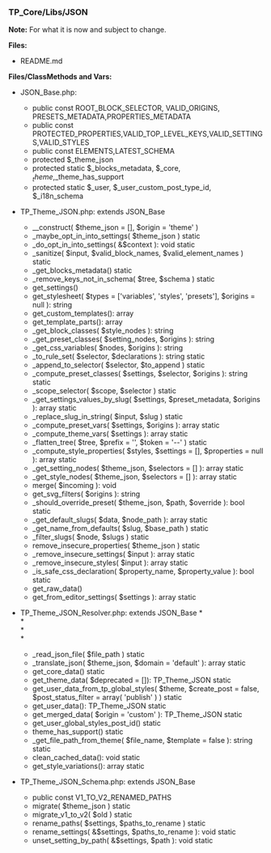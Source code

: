### TP_Core/Libs/JSON

**Note:** For what it is now and subject to change. 

**Files:** 
- README.md

**Files/ClassMethods and Vars:**  

- JSON_Base.php: 	
	* public const ROOT_BLOCK_SELECTOR, VALID_ORIGINS, PRESETS_METADATA,PROPERTIES_METADATA 
	* public const PROTECTED_PROPERTIES,VALID_TOP_LEVEL_KEYS,VALID_SETTINGS,VALID_STYLES 
	* public const ELEMENTS,LATEST_SCHEMA 
	* protected $_theme_json 
	* protected static $_blocks_metadata, $_core, $_theme,$_theme_has_support
    * protected static $_user, $_user_custom_post_type_id, $_i18n_schema 

- TP_Theme_JSON.php: extends JSON_Base	
	* __construct( $theme_json = [], $origin = 'theme' ) 
	* _maybe_opt_in_into_settings( $theme_json ) static  
	* _do_opt_in_into_settings( &$context ): void static  
	* _sanitize( $input, $valid_block_names, $valid_element_names ) static  
	* _get_blocks_metadata() static  
	* _remove_keys_not_in_schema( $tree, $schema ) static  
	* get_settings() 
	* get_stylesheet( $types = ['variables', 'styles', 'presets'], $origins = null ): string  
	* get_custom_templates(): array  
	* get_template_parts(): array 
	* _get_block_classes( $style_nodes ): string 
	* _get_preset_classes( $setting_nodes, $origins ): string 
	* _get_css_variables( $nodes, $origins ): string 
	* _to_rule_set( $selector, $declarations ): string static  
	* _append_to_selector( $selector, $to_append ) static  
	* _compute_preset_classes( $settings, $selector, $origins ): string static  
	* _scope_selector( $scope, $selector ) static  
	* _get_settings_values_by_slug( $settings, $preset_metadata, $origins ): array static
	* _replace_slug_in_string( $input, $slug ) static 
	* _compute_preset_vars( $settings, $origins ): array static 
	* _compute_theme_vars( $settings ): array static 
	* _flatten_tree( $tree, $prefix = '', $token = '--' ) static 
	* _compute_style_properties( $styles, $settings = [], $properties = null ): array static 
	* _get_setting_nodes( $theme_json, $selectors = [] ): array static 
	* _get_style_nodes( $theme_json, $selectors = [] ): array static 
	* merge( $incoming ): void 
	* get_svg_filters( $origins ): string 
	* _should_override_preset( $theme_json, $path, $override ): bool static 
	* _get_default_slugs( $data, $node_path ): array static 
	* _get_name_from_defaults( $slug, $base_path ) static 
	* _filter_slugs( $node, $slugs ) static 
	* remove_insecure_properties( $theme_json ) static 
	* _remove_insecure_settings( $input ): array static 
	* _remove_insecure_styles( $input ): array static 
	* _is_safe_css_declaration( $property_name, $property_value ): bool static 
	* get_raw_data()
	* get_from_editor_settings( $settings ): array static 

- TP_Theme_JSON_Resolver.php: extends JSON_Base	
	*  
	*  
	*  
	*  
	* _read_json_file( $file_path ) static 
	* _translate_json( $theme_json, $domain = 'default' ): array static 
	* get_core_data() static 
	* get_theme_data( $deprecated = []): TP_Theme_JSON static 
	* get_user_data_from_tp_global_styles( $theme, $create_post = false, $post_status_filter = array( 'publish' ) ) static 
	* get_user_data(): TP_Theme_JSON static 
	* get_merged_data( $origin = 'custom' ): TP_Theme_JSON static 
	* get_user_global_styles_post_id() static 
	* theme_has_support() static 
	* _get_file_path_from_theme( $file_name, $template = false ): string static
	* clean_cached_data(): void static 
	* get_style_variations(): array static 

- TP_Theme_JSON_Schema.php: extends JSON_Base	
	* public const V1_TO_V2_RENAMED_PATHS 
	* migrate( $theme_json ) static 
	* migrate_v1_to_v2( $old ) static 
	* rename_paths( $settings, $paths_to_rename ) static 
	* rename_settings( &$settings, $paths_to_rename ): void static 
	* unset_setting_by_path( &$settings, $path ): void static 
